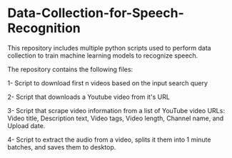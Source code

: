 # Data-Collection-for-Speech-Recognition
This repository includes multiple python scripts used to perform data collection to train machine learning models to recognize speech.


The repository contains the following files:

1- Script to download first n videos based on the input search query

2- Script that downloads a Youtube video from it's URL 

3- Script that scrape video information from a list of YouTube video URLs: Video title, Description text, Video tags, Video length, Channel name, and Upload date.

4- Script to extract the audio from a video, splits it them into 1 minute batches, and saves them to desktop.
